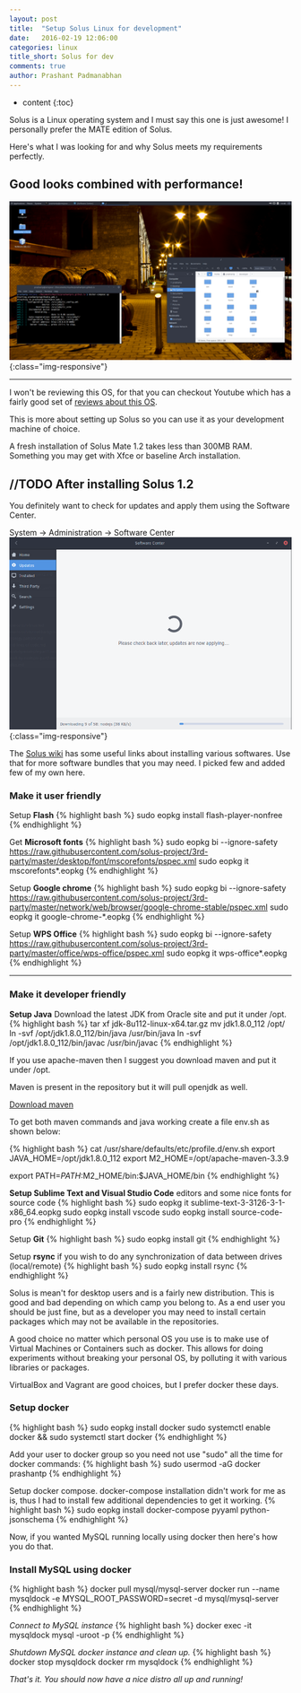 ```yaml
---
layout: post
title:  "Setup Solus Linux for development"
date:   2016-02-19 12:06:00
categories: linux
title_short: Solus for dev
comments: true
author: Prashant Padmanabhan
---
```

* content
{:toc}

Solus is a Linux operating system and I must say this one is just awesome!
I personally prefer the MATE edition of Solus.

Here's what I was looking for and why Solus meets my requirements perfectly.
## Good looks combined with performance!

![Solus 1.2 Mate](/assets/images/solus_mate_desktop.png){:class="img-responsive"}

---

I won't be reviewing this OS, for that you can checkout Youtube which has a fairly good set of [reviews about this OS](https://www.youtube.com/results?search_query=Solus+1.2.1+review).

This is more about setting up Solus so you can use it as your development machine of choice.

A fresh installation of Solus Mate 1.2 takes less than 300MB RAM.
Something you may get with Xfce or baseline Arch installation.

## //TODO After installing Solus 1.2

You definitely want to check for updates and apply them using the Software Center.

System -> Administration -> Software Center
![Software Center](/assets/images/solus_software_center_updates.png){:class="img-responsive"}


The [Solus wiki](https://wiki.solus-project.com/3rdParty) has some useful links about installing various softwares. Use that for more software bundles that you may need.
I picked few and added few of my own here.

### Make it user friendly
Setup **Flash**
{% highlight bash %}
sudo eopkg install flash-player-nonfree
{% endhighlight %}


Get **Microsoft fonts**
{% highlight bash %}
sudo eopkg bi --ignore-safety https://raw.githubusercontent.com/solus-project/3rd-party/master/desktop/font/mscorefonts/pspec.xml
sudo eopkg it mscorefonts*.eopkg
{% endhighlight %}


Setup **Google chrome**
{% highlight bash %}
sudo eopkg bi --ignore-safety https://raw.githubusercontent.com/solus-project/3rd-party/master/network/web/browser/google-chrome-stable/pspec.xml
sudo eopkg it google-chrome-*.eopkg
{% endhighlight %}


Setup **WPS Office**
{% highlight bash %}
sudo eopkg bi --ignore-safety https://raw.githubusercontent.com/solus-project/3rd-party/master/office/wps-office/pspec.xml
sudo eopkg it wps-office*.eopkg
{% endhighlight %}

---

### Make it developer friendly
**Setup Java**
Download the latest JDK from Oracle site and put it under /opt.
{% highlight bash %}
tar xf jdk-8u112-linux-x64.tar.gz
mv jdk1.8.0_112 /opt/
ln -svf /opt/jdk1.8.0_112/bin/java /usr/bin/java
ln -svf /opt/jdk1.8.0_112/bin/javac /usr/bin/javac
{% endhighlight %}

If you use apache-maven then I suggest you download maven and put it under /opt.

Maven is present in the repository but it will pull openjdk as well.

[Download maven](http://www-eu.apache.org/dist/maven/maven-3/3.3.9/binaries/apache-maven-3.3.9-bin.tar.gz)

To get both maven commands and java working create a file env.sh as shown below:

{% highlight bash %}
cat /usr/share/defaults/etc/profile.d/env.sh 
export JAVA_HOME=/opt/jdk1.8.0_112
export M2_HOME=/opt/apache-maven-3.3.9

export PATH=$PATH:$M2_HOME/bin:$JAVA_HOME/bin
{% endhighlight %}


**Setup Sublime Text and Visual Studio Code** editors and some nice fonts for source code
{% highlight bash %}
sudo eopkg it sublime-text-3-3126-3-1-x86_64.eopkg
sudo eopkg install vscode
sudo eopkg install source-code-pro
{% endhighlight %}


Setup **Git**
{% highlight bash %}
sudo eopkg install git
{% endhighlight %}


Setup **rsync** if you wish to do any synchronization of data between drives (local/remote)
{% highlight bash %}
sudo eopkg install rsync
{% endhighlight %}


Solus is mean't for desktop users and is a fairly new distribution. This is good and bad depending on which camp you belong to. 
As a end user you should be just fine, but as a developer you may need to install certain packages which may not be available in the repositories.

A good choice no matter which personal OS you use is to make use of Virtual Machines or Containers such as docker.
This allows for doing experiments without breaking your personal OS, by polluting it with various libraries or packages.

VirtualBox and Vagrant are good choices, but I prefer docker these days.

### Setup **docker**
{% highlight bash %}
sudo eopkg install docker
sudo systemctl enable docker && sudo systemctl start docker
{% endhighlight %}

Add your user to docker group so you need not use "sudo" all the time for docker commands:
{% highlight bash %}
sudo usermod -aG docker prashantp
{% endhighlight %}


Setup docker compose.
docker-compose installation didn't work for me as is, thus I had to install few additional dependencies to get it working.
{% highlight bash %}
sudo eopkg install docker-compose pyyaml python-jsonschema
{% endhighlight %}

Now, if you wanted MySQL running locally using docker then here's how you do that.

### Install **MySQL using docker**
{% highlight bash %}
docker pull mysql/mysql-server
docker run --name mysqldock -e MYSQL_ROOT_PASSWORD=secret -d mysql/mysql-server
{% endhighlight %}


*Connect to MySQL instance*
{% highlight bash %}
docker exec -it mysqldock mysql -uroot -p
{% endhighlight %}


*Shutdown MySQL docker instance and clean up.*
{% highlight bash %}
docker stop mysqldock
docker rm mysqldock
{% endhighlight %}

*That's it. You should now have a nice distro all up and running!*